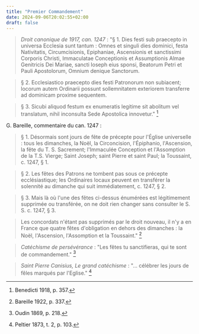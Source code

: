 ```yaml
---
title: "Premier Commandement"
date: 2024-09-06T20:02:55+02:00
draft: false
---
```



> *Droit canonique de 1917, can. 1247* : "§ 1. Dies festi sub praecepto in universa Ecclesia sunt tantum : Omnes et singuli dies dominici, festa Nativitatis, Circumcisionis, Epiphaniae, Ascensionis et sanctissimi Corporis Christi, Immaculatae Conceptionis et Assumptionis Almae Genitricis Dei Mariae, sancti Ioseph eius sponsi, Beatorum Petri et Pauli Apostolorum, Omnium denique Sanctorum.  

> § 2. Ecclesiastico praecepto dies festi Patronorum non subiacent; locorum autem Ordinarii possunt sollemnitatem exteriorem transferre ad dominicam proxime sequentem.

> § 3. Sicubi aliquod festum ex enumeratis legitime sit abolitum vel translatum, nihil inconsulta Sede Apostolica innovetur." [^1]

[^1]: Benedicti 1918, p. 357.

G. Bareille, commentaire du can. 1247 :

> § 1. Désormais sont jours de fête de précepte pour l'Église universelle : tous les dimanches, la Noël, la Circoncision, l'Épiphanio, l'Ascension, la fête du T. S. Sacrement; l'Immaculée Conception et l'Assomption de la T.S. Vierge; Saint Joseph; saint Pierre et saint Paul; la Toussaint, c. 1247, § 1. 

> § 2. Les fêtes des Patrons ne tombent pas sous ce précepte ecclésiastique; les Ordinaires locaux peuvent en transférer la solennité au dimanche qui suit immédiatement, c. 1247, § 2.

> § 3. Mais là où l'une des fêtes ci-dessus énumérées est légitimement supprimée ou transférée, on ne doit rien changer sans consulter le S. S. c. 1247, § 3. 

> Les concordats n'étant pas supprimés par le droit nouveau, il n'y a en France que quatre fêtes d'obligation en dehors des dimanches : la Noël, l'Ascension, l'Assomption et la Toussaint." [^2]

[^2]: Bareille 1922, p. 337.

> *Catéchisme de persévérance* : "Les fêtes tu sanctifieras, qui te sont de commandement." [^3]

[^3]: Oudin 1869, p. 218.

> *Saint Pierre Canisius, Le grand catéchisme* : "... célébrer les jours de fêles marqués par l'Eglise." [^4]

[^4]: Peltier 1873, t. 2, p. 103.
